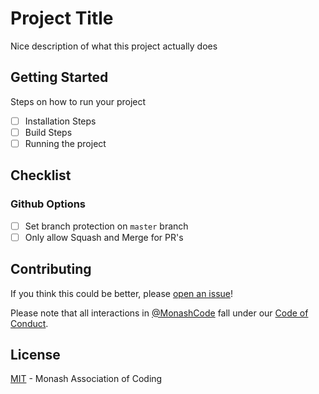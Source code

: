 # Project Title

Nice description of what this project actually does

## Getting Started

Steps on how to run your project

- [ ] Installation Steps
- [ ] Build Steps
- [ ] Running the project

## Checklist

### Github Options

- [ ] Set branch protection on `master` branch
- [ ] Only allow Squash and Merge for PR's

## Contributing

If you think this could be better, please [open an issue](https://github.com/monashcode/repo-template/issues/new)!

Please note that all interactions in [@MonashCode](https://github.com/monashcode) fall under our [Code of Conduct](CODE_OF_CONDUCT.md).

## License

[MIT](LICENSE) -  Monash Association of Coding